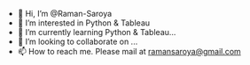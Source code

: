 - 👋 Hi, I’m @Raman-Saroya
- 👀 I’m interested in Python & Tableau
- 🌱 I’m currently learning Python & Tableau...
- 💞️ I’m looking to collaborate on ...
- 📫 How to reach me. Please mail at ramansaroya@gmail.com

<!---
Raman-Saroya/Raman-Saroya is a ✨ special ✨ repository because its `README.md` (this file) appears on your GitHub profile.
You can click the Preview link to take a look at your changes.
--->
